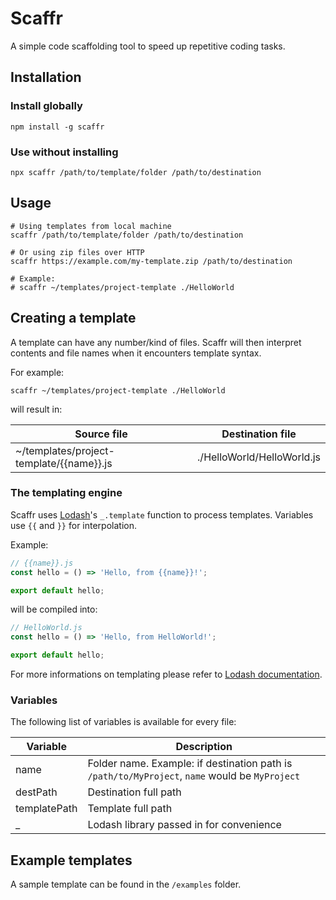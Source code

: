 # Scaffr

A simple code scaffolding tool to speed up repetitive coding tasks.

## Installation

### Install globally

```shell
npm install -g scaffr
```

### Use without installing

```shell
npx scaffr /path/to/template/folder /path/to/destination
```

## Usage

```shell
# Using templates from local machine
scaffr /path/to/template/folder /path/to/destination

# Or using zip files over HTTP
scaffr https://example.com/my-template.zip /path/to/destination

# Example:
# scaffr ~/templates/project-template ./HelloWorld
```

## Creating a template

A template can have any number/kind of files. Scaffr will then interpret contents and file names when it encounters template syntax.

For example:

```shell
scaffr ~/templates/project-template ./HelloWorld
```

will result in:

| Source file                              | Destination file           |
| ---------------------------------------- | -------------------------- |
| ~/templates/project-template/{{name}}.js | ./HelloWorld/HelloWorld.js |

### The templating engine

Scaffr uses [Lodash](https://lodash.com/docs/4.17.15#template)'s `_.template` function to process templates. Variables use `{{` and `}}` for interpolation.

Example:

```javascript
// {{name}}.js
const hello = () => 'Hello, from {{name}}!';

export default hello;
```

will be compiled into:

```javascript
// HelloWorld.js
const hello = () => 'Hello, from HelloWorld!';

export default hello;
```

For more informations on templating please refer to [Lodash documentation](https://lodash.com/docs).

### Variables

The following list of variables is available for every file:

| Variable     | Description                                                                                    |
| ------------ | ---------------------------------------------------------------------------------------------- |
| name         | Folder name. Example: if destination path is `/path/to/MyProject`, `name` would be `MyProject` |
| destPath     | Destination full path                                                                          |
| templatePath | Template full path                                                                             |
| \_           | Lodash library passed in for convenience                                                       |

## Example templates

A sample template can be found in the `/examples` folder.
